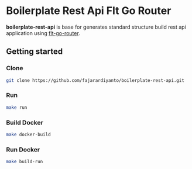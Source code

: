 # Boilerplate Rest Api Flt Go Router

**boilerplate-rest-api** is base for generates standard structure build rest api application using [flt-go-router](https://github.com/fajarardiyanto/flt-go-router).

## Getting started

### Clone
```bash
git clone https://github.com/fajarardiyanto/boilerplate-rest-api.git
```

### Run
```bash
make run
```

### Build Docker
```bash
make docker-build
```

### Run Docker
```bash
make build-run
```